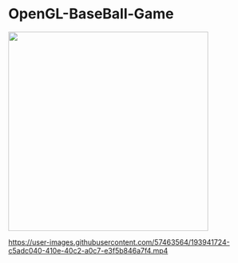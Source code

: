 # OpenGL-BaseBall-Game



<img width=400px src="https://user-images.githubusercontent.com/57463564/193939745-e65c40d0-735d-42b8-b377-9954cf3d6dc0.jpeg"/>




https://user-images.githubusercontent.com/57463564/193941724-c5adc040-410e-40c2-a0c7-e3f5b846a7f4.mp4

